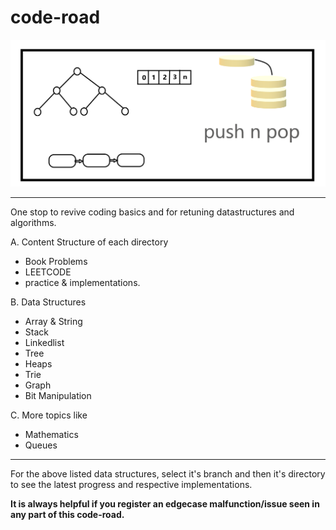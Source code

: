 # code-road

<img src='https://github.com/1aman1/hands-dirty/blob/masterCodeBase/utils/git%20sketches.png'>

***

One stop to revive coding basics and for retuning datastructures and algorithms.

A. Content Structure of each directory
   * Book Problems
   * LEETCODE
   * practice & implementations. 
   
B. Data Structures
   * Array & String
   * Stack
   * Linkedlist
   * Tree
   * Heaps
   * Trie
   * Graph
   * Bit Manipulation

C. More topics like
   * Mathematics
   * Queues
   
***

For the above listed data structures, select it's branch and then it's directory to see the latest progress and respective implementations.

__It is always helpful if you register an edgecase malfunction/issue seen in any part of this code-road.__
